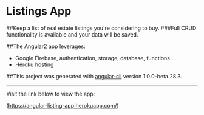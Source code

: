 # Listings App

##Keep a list of real estate listings you're considering to buy.
###Full CRUD functionality is available and your data will be saved.

##The Angular2 app leverages:
- Google Firebase, authentication, storage, database, functions
- Heroku hosting

##This project was generated with [angular-cli](https://github.com/angular/angular-cli) version 1.0.0-beta.28.3.

---

Visit the link below to view the app:

(https://angular-listing-app.herokuapp.com/)

